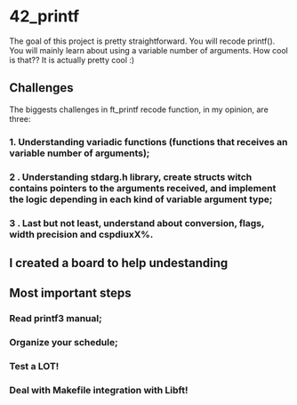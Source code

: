 # 42_printf
The goal of this project is pretty straightforward. You will recode printf(). You will mainly learn about using a variable number of arguments. How cool is that?? It is actually pretty cool :)

## Challenges
The biggests challenges in ft_printf recode function, in my opinion, are three:

### 1. Understanding variadic functions (functions that receives an variable number of arguments);

### 2 . Understanding stdarg.h library, create structs witch contains pointers to the arguments received, and implement the logic depending in each kind of variable argument type;

### 3 . Last but not least, understand about conversion, flags, width precision and cspdiuxX%.

## I created a board to help undestanding

## Most important steps

### Read printf3 manual;

### Organize your schedule;

### Test a LOT!

### Deal with Makefile integration with Libft!
